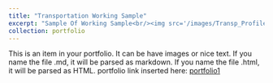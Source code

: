```yaml
---
title: "Transportation Working Sample"
excerpt: "Sample Of Working Sample<br/><img src='/images/Transp_Profile.png'>"
collection: portfolio
---
```


This is an item in your portfolio. It can be have images or nice text. If you name the file .md, it will be parsed as markdown. If you name the file .html, it will be parsed as HTML. 
portfolio link inserted here: [portfolio1](D:\ZoeyGuo709.github.io\TransportationWork\TOD_Policy_ZiyiGuo.html, "TOD Research of Los Angeles")

